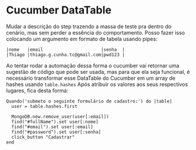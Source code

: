 # Cucumber DataTable
Mudar a descrição do step trazendo a massa de teste pra dentro do cenário, mas sem perder a essência do comportamento.
Posso fazer isso colocando um argumento em formato de tabela usando pipes:
```
|nome   |email                      |senha  |
|Thiago |thiago.g.cunha.tc@gmail.com|pwd123 |
```
Ao tentar rodar a automação dessa forma o cucumber vai retornar uma sugestão de código que pode ser usada, mas para que ela seja funcional, é necessário transformar esse DataTable do Cucumber em um array de hashes usando ```table.hashes```
Após atribuir os valores aos seus respectivos lugares, fica desta forma:
```
Quando('submeto o seguinte formulário de cadastro:') do |table|
  user = table.hashes.first

  MongoDB.new.remove_user(user[:email])
  find("#fullName").set user[:nome]
  find("#email").set user[:email]
  find("#password").set user[:senha]
  click_button "Cadastrar"
end
```


